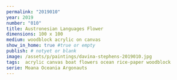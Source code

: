 ```yaml
---
permalink: "2019010"
year: 2019
number: "010"
title: Austronesian Languages Flower
dimensions: 100 x 100
medium: woodblock acrylic on canvas
show_in_home: true #true or empty
publish: # notyet or blank
image: /assets/p/paintings/davina-stephens-2019010.jpg
tags:  acrylic canvas boat flowers ocean rice-paper woodblock
serie: Moana Oceania Argonauts
---
```

